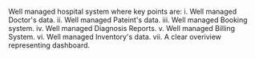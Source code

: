 Well managed hospital system
where key points are:
i. Well managed Doctor's data.
ii.  Well managed Pateint's data.
iii.  Well managed Booking system.
iv.  Well managed Diagnosis Reports.
v.  Well managed Billing System.
vi.  Well managed Inventory's data.
vii. A clear overiview representing dashboard.
